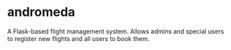# andromeda
A Flask-based flight management system. Allows admins and special users to register new flights and all users to book them.
